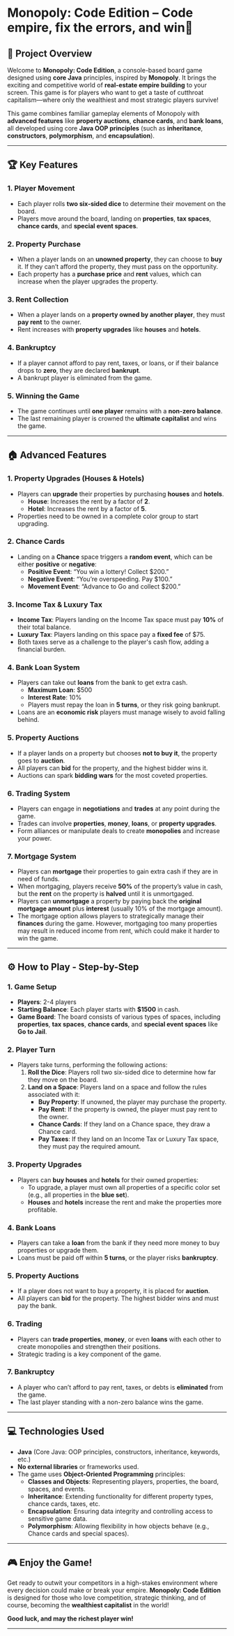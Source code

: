 # Monopoly: Code Edition – Code empire, fix the errors, and win👑

## 🎲 **Project Overview**

Welcome to **Monopoly: Code Edition**, a console-based board game designed using **core Java** principles, inspired by **Monopoly**. It brings the exciting and competitive world of **real-estate empire building** to your screen. This game is for players who want to get a taste of cutthroat capitalism—where only the wealthiest and most strategic players survive!

This game combines familiar gameplay elements of Monopoly with **advanced features** like **property auctions**, **chance cards**, and **bank loans**, all developed using core **Java OOP principles** (such as **inheritance**, **constructors**, **polymorphism**, and **encapsulation**).

---

## 🏆 **Key Features**

### 1. **Player Movement**
   - Each player rolls **two six-sided dice** to determine their movement on the board.
   - Players move around the board, landing on **properties**, **tax spaces**, **chance cards**, and **special event spaces**.

### 2. **Property Purchase**
   - When a player lands on an **unowned property**, they can choose to **buy** it. If they can’t afford the property, they must pass on the opportunity.
   - Each property has a **purchase price** and **rent** values, which can increase when the player upgrades the property.

### 3. **Rent Collection**
   - When a player lands on a **property owned by another player**, they must **pay rent** to the owner.
   - Rent increases with **property upgrades** like **houses** and **hotels**.

### 4. **Bankruptcy**
   - If a player cannot afford to pay rent, taxes, or loans, or if their balance drops to **zero**, they are declared **bankrupt**.
   - A bankrupt player is eliminated from the game.

### 5. **Winning the Game**
   - The game continues until **one player** remains with a **non-zero balance**.
   - The last remaining player is crowned the **ultimate capitalist** and wins the game.

---

## 🏠 **Advanced Features**

### 1. **Property Upgrades (Houses & Hotels)**
   - Players can **upgrade** their properties by purchasing **houses** and **hotels**.
     - **House**: Increases the rent by a factor of **2**.
     - **Hotel**: Increases the rent by a factor of **5**.
   - Properties need to be owned in a complete color group to start upgrading.

### 2. **Chance Cards**
   - Landing on a **Chance** space triggers a **random event**, which can be either **positive** or **negative**:
     - **Positive Event**: “You win a lottery! Collect $200.”
     - **Negative Event**: “You’re overspeeding. Pay $100.”
     - **Movement Event**: “Advance to Go and collect $200.”

### 3. **Income Tax & Luxury Tax**
   - **Income Tax**: Players landing on the Income Tax space must pay **10%** of their total balance.
   - **Luxury Tax**: Players landing on this space pay a **fixed fee** of $75.
   - Both taxes serve as a challenge to the player's cash flow, adding a financial burden.

### 4. **Bank Loan System**
   - Players can take out **loans** from the bank to get extra cash.
     - **Maximum Loan**: $500
     - **Interest Rate**: 10%
     - Players must repay the loan in **5 turns**, or they risk going bankrupt.
   - Loans are an **economic risk** players must manage wisely to avoid falling behind.

### 5. **Property Auctions**
   - If a player lands on a property but chooses **not to buy it**, the property goes to **auction**.
   - All players can **bid** for the property, and the highest bidder wins it.
   - Auctions can spark **bidding wars** for the most coveted properties.

### 6. **Trading System**
   - Players can engage in **negotiations** and **trades** at any point during the game.
   - Trades can involve **properties**, **money**, **loans**, or **property upgrades**.
   - Form alliances or manipulate deals to create **monopolies** and increase your power.

### 7. **Mortgage System**
   - Players can **mortgage** their properties to gain extra cash if they are in need of funds.
   - When mortgaging, players receive **50%** of the property’s value in cash, but the **rent** on the property is **halved** until it is unmortgaged.
   - Players can **unmortgage** a property by paying back the **original mortgage amount** plus **interest** (usually 10% of the mortgage amount).
   - The mortgage option allows players to strategically manage their **finances** during the game. However, mortgaging too many properties may result in reduced income from rent, which could make it harder to win the game.

---

## ⚙️ **How to Play - Step-by-Step**

### **1. Game Setup**
   - **Players**: 2-4 players
   - **Starting Balance**: Each player starts with **$1500** in cash.
   - **Game Board**: The board consists of various types of spaces, including **properties**, **tax spaces**, **chance cards**, and **special event spaces** like **Go to Jail**.

### **2. Player Turn**
   - Players take turns, performing the following actions:
     1. **Roll the Dice**: Players roll two six-sided dice to determine how far they move on the board.
     2. **Land on a Space**: Players land on a space and follow the rules associated with it:
        - **Buy Property**: If unowned, the player may purchase the property.
        - **Pay Rent**: If the property is owned, the player must pay rent to the owner.
        - **Chance Cards**: If they land on a Chance space, they draw a Chance card.
        - **Pay Taxes**: If they land on an Income Tax or Luxury Tax space, they must pay the required amount.

### **3. Property Upgrades**
   - Players can **buy houses** and **hotels** for their owned properties:
     - To upgrade, a player must own all properties of a specific color set (e.g., all properties in the **blue set**).
     - **Houses** and **hotels** increase the rent and make the properties more profitable.

### **4. Bank Loans**
   - Players can take a **loan** from the bank if they need more money to buy properties or upgrade them.
   - Loans must be paid off within **5 turns**, or the player risks **bankruptcy**.

### **5. Property Auctions**
   - If a player does not want to buy a property, it is placed for **auction**.
   - All players can **bid** for the property. The highest bidder wins and must pay the bank.

### **6. Trading**
   - Players can **trade properties**, **money**, or even **loans** with each other to create monopolies and strengthen their positions.
   - Strategic trading is a key component of the game.

### **7. Bankruptcy**
   - A player who can’t afford to pay rent, taxes, or debts is **eliminated** from the game.
   - The last player standing with a non-zero balance wins the game.

---

## 💻 **Technologies Used**
- **Java** (Core Java: OOP principles, constructors, inheritance, keywords, etc.)
- **No external libraries** or frameworks used.
- The game uses **Object-Oriented Programming** principles:
  - **Classes and Objects**: Representing players, properties, the board, spaces, and events.
  - **Inheritance**: Extending functionality for different property types, chance cards, taxes, etc.
  - **Encapsulation**: Ensuring data integrity and controlling access to sensitive game data.
  - **Polymorphism**: Allowing flexibility in how objects behave (e.g., Chance cards and special spaces).

---

## 🎮 **Enjoy the Game!**

Get ready to outwit your competitors in a high-stakes environment where every decision could make or break your empire. **Monopoly: Code Edition** is designed for those who love competition, strategic thinking, and of course, becoming the **wealthiest capitalist** in the world!

**Good luck, and may the richest player win!**

---
